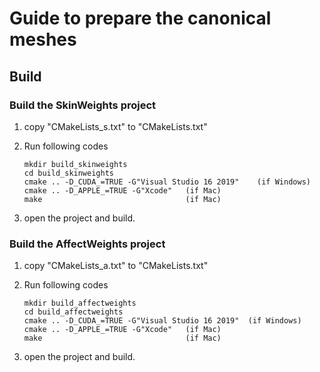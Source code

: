 # Guide to prepare the canonical meshes

## Build  
### Build the SkinWeights project

1. copy "CMakeLists_s.txt" to "CMakeLists.txt"
2. Run following codes

    ```
    mkdir build_skinweights  
    cd build_skinweights  
    cmake .. -D_CUDA_=TRUE -G"Visual Studio 16 2019"    (if Windows)
    cmake .. -D_APPLE_=TRUE -G"Xcode"   (if Mac)
    make                                (if Mac)
    ```

3. open the project and build.

### Build the AffectWeights project

1. copy "CMakeLists_a.txt" to "CMakeLists.txt"
2. Run following codes

    ```
    mkdir build_affectweights
    cd build_affectweights  
    cmake .. -D_CUDA_=TRUE -G"Visual Studio 16 2019"  (if Windows)
    cmake .. -D_APPLE_=TRUE -G"Xcode"   (if Mac)
    make                                (if Mac)
    ```

3. open the project and build.

<!--
# 1. Prepare SMPL pose parameters 
Use code in "FitSMPL_python" and save all pose parameters pose_****.bin in folder like "data/smplparams"

# 2. Make canonical point cloud

```
skinweights.exe --path_model "path/to/Template-star-0.015-0.05/" --path "path/to/<your_dataset>/data/" --size <size> --scan_name ""
```

=> That should generate a list of point clouds PC_***.ply in the folder "data/canonical_meshes" and a list of "skin_weights_****.bin" files in the folder "data/centered_meshes"
There are also additional files for debugging like canonical fitted SMPL meshes and recentered meshes.

# 3. Make a 3D mesh for each cloud of point
Use the "Poisson_rec.py" script to generate tight 3D mesh for each cloud of points using Poisson reconstruction.
```
python Poisson_rec.py --path "path/to/<your_dataset>/data/canonical_meshes" --size <size_num>
```

# 4. Generate skinweights for each canonical mesh to repose
```
affectweights.exe --path_model "path/to/Template-star-0.015-0.05/" --path "path/to/<your_dataset>/data/" --size <file size>  
```
--!>


